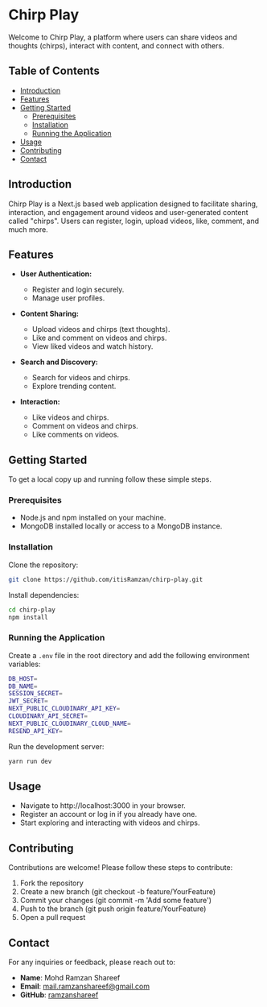 # Chirp Play

Welcome to Chirp Play, a platform where users can share videos and thoughts (chirps), interact with content, and connect with others.

## Table of Contents
- [Introduction](#introduction)
- [Features](#features)
- [Getting Started](#getting-started)
  - [Prerequisites](#prerequisites)
  - [Installation](#installation)
  - [Running the Application](#running-the-application)
- [Usage](#usage)
- [Contributing](#contributing)
- [Contact](#contact)

## Introduction

Chirp Play is a Next.js based web application designed to facilitate sharing, interaction, and engagement around videos and user-generated content called "chirps". Users can register, login, upload videos, like, comment, and much more.

## Features

- **User Authentication:**
  - Register and login securely.
  - Manage user profiles.

- **Content Sharing:**
  - Upload videos and chirps (text thoughts).
  - Like and comment on videos and chirps.
  - View liked videos and watch history.

- **Search and Discovery:**
  - Search for videos and chirps.
  - Explore trending content.

- **Interaction:**
  - Like videos and chirps.
  - Comment on videos and chirps.
  - Like comments on videos.

## Getting Started

To get a local copy up and running follow these simple steps.

### Prerequisites

- Node.js and npm installed on your machine.
- MongoDB installed locally or access to a MongoDB instance.

### Installation

Clone the repository:

```bash
git clone https://github.com/itisRamzan/chirp-play.git
```
Install dependencies:
    
```bash
cd chirp-play
npm install
```

### Running the Application
Create a `.env` file in the root directory and add the following environment variables:

```bash
DB_HOST=
DB_NAME=
SESSION_SECRET=
JWT_SECRET=
NEXT_PUBLIC_CLOUDINARY_API_KEY=
CLOUDINARY_API_SECRET=
NEXT_PUBLIC_CLOUDINARY_CLOUD_NAME=
RESEND_API_KEY=
```
Run the development server:

```bash
yarn run dev
```

## Usage
- Navigate to http://localhost:3000 in your browser.
- Register an account or log in if you already have one.
- Start exploring and interacting with videos and chirps.

## Contributing

Contributions are welcome! Please follow these steps to contribute:

1. Fork the repository
2. Create a new branch (git checkout -b feature/YourFeature)
3. Commit your changes (git commit -m 'Add some feature')
4. Push to the branch (git push origin feature/YourFeature)
5. Open a pull request

## Contact

For any inquiries or feedback, please reach out to:
- **Name**: Mohd Ramzan Shareef
- **Email**: mail.ramzanshareef@gmail.com
- **GitHub**: [ramzanshareef](https://github.com/ramzanshareef)
